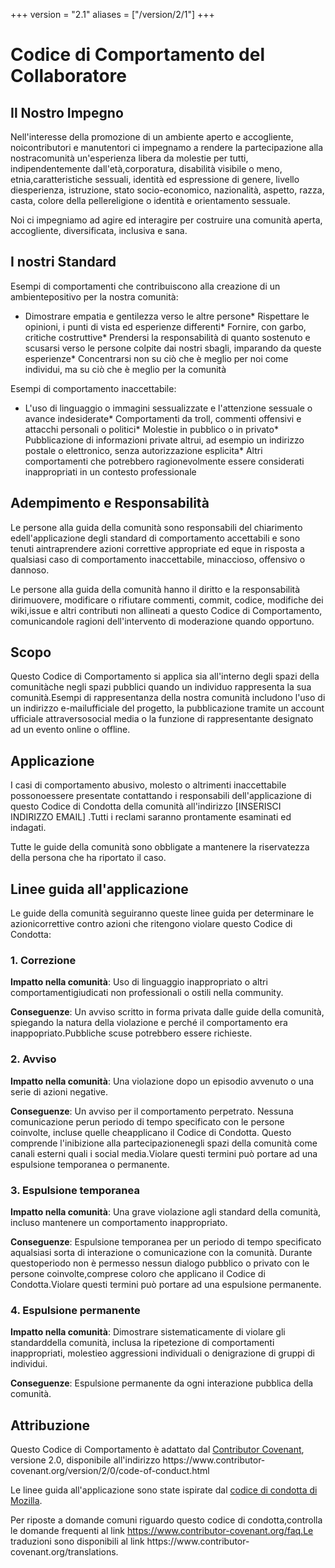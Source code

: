 +++
version = "2.1"
aliases = ["/version/2/1"]
+++

# Codice di Comportamento del Collaboratore

## Il Nostro Impegno

Nell'interesse della promozione di un ambiente aperto e accogliente,
noicontributori e manutentori ci impegnamo a rendere la partecipazione alla
nostracomunità un'esperienza libera da molestie per tutti, indipendentemente
dall'età,corporatura, disabilità visibile o meno, etnia,caratteristiche
sessuali, identità ed espressione di genere, livello diesperienza, istruzione,
stato socio-economico, nazionalità, aspetto, razza, casta, colore della
pellereligione o identità e orientamento sessuale.

Noi ci impegniamo ad agire ed interagire per costruire una comunità aperta,
accogliente, diversificata, inclusiva e sana.

## I nostri Standard

Esempi di comportamenti che contribuiscono alla creazione di un
ambientepositivo per la nostra comunità:

* Dimostrare empatia e gentilezza verso le altre persone* Rispettare le
opinioni, i punti di vista ed esperienze differenti* Fornire, con garbo,
critiche costruttive* Prendersi la responsabilità di quanto sostenuto e
scusarsi verso le persone  colpite dai nostri sbagli, imparando da queste
esperienze* Concentrarsi non su ciò che è meglio per noi come individui, ma su
ciò  che è meglio per la comunità

Esempi di comportamento inaccettabile:

* L'uso di linguaggio o immagini sessualizzate e l'attenzione sessuale o
avance indesiderate* Comportamenti da troll, commenti offensivi e attacchi
personali o politici* Molestie in pubblico o in privato* Pubblicazione di
informazioni private altrui, ad esempio un indirizzo postale o  elettronico,
senza autorizzazione esplicita* Altri comportamenti che potrebbero
ragionevolmente essere considerati  inappropriati in un contesto professionale

## Adempimento e Responsabilità

Le persone alla guida della comunità sono responsabili del chiarimento
edell'applicazione degli standard di comportamento accettabili e sono tenuti
aintraprendere azioni correttive appropriate ed eque in risposta a qualsiasi
caso di comportamento inaccettabile, minaccioso, offensivo o dannoso.

Le persone alla guida della comunità hanno il diritto e la responsabilità
dirimuovere, modificare o rifiutare commenti, commit, codice, modifiche dei
wiki,issue e altri contributi non allineati a questo Codice di Comportamento,
comunicandole ragioni dell'intervento di moderazione quando opportuno.

## Scopo

Questo Codice di Comportamento si applica sia all'interno degli spazi della
comunitàche negli spazi pubblici quando un individuo rappresenta la sua
comunità.Esempi di rappresentanza della nostra comunità includono l'uso di un
indirizzo e-mailufficiale del progetto, la pubblicazione tramite un account
ufficiale attraversosocial media o la funzione di rappresentante designato ad
un evento online o offline.

## Applicazione

I casi di comportamento abusivo, molesto o altrimenti inaccettabile
possonoessere presentate contattando i responsabili dell'applicazione di questo
Codice di Condotta della comunità all'indirizzo [INSERISCI INDIRIZZO EMAIL]
.Tutti i reclami saranno prontamente esaminati ed indagati.

Tutte le guide della comunità sono obbligate a mantenere la riservatezza della
persona che ha riportato il caso.

## Linee guida all'applicazione

Le guide della comunità seguiranno queste linee guida per determinare le
azionicorrettive contro azioni che ritengono violare questo Codice di Condotta:

### 1. Correzione

**Impatto nella comunità**: Uso di linguaggio inappropriato o altri
comportamentigiudicati non professionali o ostili nella community.

**Conseguenze**: Un avviso scritto in forma privata dalle guide della comunità,
spiegando la natura della violazione e perché il comportamento era
inappopriato.Pubbliche scuse potrebbero essere richieste.

### 2. Avviso

**Impatto nella comunità**: Una violazione dopo un episodio avvenuto o una
serie di azioni negative.

**Conseguenze**: Un avviso per il comportamento perpetrato. Nessuna
comunicazione perun periodo di tempo specificato con le persone coinvolte,
incluse quelle cheapplicano il Codice di Condotta. Questo comprende
l'inibizione alla partecipazionenegli spazi della comunità come canali esterni
quali i social media.Violare questi termini può portare ad una espulsione
temporanea o permanente.

### 3. Espulsione temporanea

**Impatto nella comunità**: Una grave violazione agli standard della comunità,
incluso mantenere un comportamento inappropriato.

**Conseguenze**: Espulsione temporanea per un periodo di tempo specificato
aqualsiasi sorta di interazione o comunicazione con la comunità. Durante
questoperiodo non è permesso nessun dialogo pubblico o privato con le persone
coinvolte,comprese coloro che applicano il Codice di Condotta.Violare questi
termini può portare ad una espulsione permanente.

### 4. Espulsione permanente

**Impatto nella comunità**: Dimostrare sistematicamente di violare gli
standarddella comunità, inclusa la ripetezione di comportamenti inappropriati,
molestieo aggressioni individuali o denigrazione di gruppi di individui.

**Conseguenze**: Espulsione permanente da ogni interazione pubblica della
comunità.

## Attribuzione

Questo Codice di Comportamento è adattato dal [Contributor Covenant][homepage],
versione 2.0, disponibile all'indirizzo https://www.contributor-
covenant.org/version/2/0/code-of-conduct.html

Le linee guida all'applicazione sono state ispirate dal [codice di condotta di
Mozilla](https://github.com/mozilla/diversity).


[homepage]: https://www.contributor-covenant.org

Per riposte a domande comuni riguardo questo codice di condotta,controlla le
domande frequenti al link https://www.contributor-covenant.org/faq.Le
traduzioni sono disponibili al link https://www.contributor-
covenant.org/translations.
